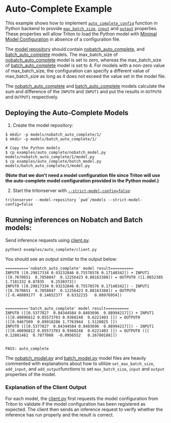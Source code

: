 <!--
# Copyright 2022, NVIDIA CORPORATION & AFFILIATES. All rights reserved.
#
# Redistribution and use in source and binary forms, with or without
# modification, are permitted provided that the following conditions
# are met:
#  * Redistributions of source code must retain the above copyright
#    notice, this list of conditions and the following disclaimer.
#  * Redistributions in binary form must reproduce the above copyright
#    notice, this list of conditions and the following disclaimer in the
#    documentation and/or other materials provided with the distribution.
#  * Neither the name of NVIDIA CORPORATION nor the names of its
#    contributors may be used to endorse or promote products derived
#    from this software without specific prior written permission.
#
# THIS SOFTWARE IS PROVIDED BY THE COPYRIGHT HOLDERS ``AS IS'' AND ANY
# EXPRESS OR IMPLIED WARRANTIES, INCLUDING, BUT NOT LIMITED TO, THE
# IMPLIED WARRANTIES OF MERCHANTABILITY AND FITNESS FOR A PARTICULAR
# PURPOSE ARE DISCLAIMED.  IN NO EVENT SHALL THE COPYRIGHT OWNER OR
# CONTRIBUTORS BE LIABLE FOR ANY DIRECT, INDIRECT, INCIDENTAL, SPECIAL,
# EXEMPLARY, OR CONSEQUENTIAL DAMAGES (INCLUDING, BUT NOT LIMITED TO,
# PROCUREMENT OF SUBSTITUTE GOODS OR SERVICES; LOSS OF USE, DATA, OR
# PROFITS; OR BUSINESS INTERRUPTION) HOWEVER CAUSED AND ON ANY THEORY
# OF LIABILITY, WHETHER IN CONTRACT, STRICT LIABILITY, OR TORT
# (INCLUDING NEGLIGENCE OR OTHERWISE) ARISING IN ANY WAY OUT OF THE USE
# OF THIS SOFTWARE, EVEN IF ADVISED OF THE POSSIBILITY OF SUCH DAMAGE.
-->

# Auto-Complete Example

This example shows how to implement
[`auto_complete_config`](https://github.com/triton-inference-server/python_backend/#auto_complete_config)
function in Python backend to provide
[`max_batch_size`](https://github.com/triton-inference-server/server/blob/main/docs/model_configuration.md#maximum-batch-size),
[`input`](https://github.com/triton-inference-server/server/blob/main/docs/model_configuration.md#inputs-and-outputs)
and [`output`](https://github.com/triton-inference-server/server/blob/main/docs/model_configuration.md#inputs-and-outputs)
properties. These properties will allow Triton to load the Python model with
[Minimal Model Configuration](https://github.com/triton-inference-server/server/blob/main/docs/model_configuration.md#minimal-model-configuration)
in absence of a configuration file.

The
[model repository](https://github.com/triton-inference-server/server/blob/main/docs/model_repository.md)
should contain [nobatch_auto_complete](./nobatch_model.py), and
[batch_auto_complete](./batch_model.py) models.
The max_batch_size of [nobatch_auto_complete](./nobatch_model.py) model is set
to zero, whereas the max_batch_size of [batch_auto_complete](./batch_model.py)
model is set to 4. For models with a non-zero value of max_batch_size, the
configuration can specify a different value of max_batch_size as long as it
does not exceed the value set in the model file.

The
[nobatch_auto_complete](./nobatch_model.py) and
[batch_auto_complete](./batch_model.py) models calculate the sum and difference
of the `INPUT0` and `INPUT1` and put the results in `OUTPUT0` and `OUTPUT1`
respectively.

## Deploying the Auto-Complete Models

1. Create the model repository:

```console
$ mkdir -p models/nobatch_auto_complete/1/
$ mkdir -p models/batch_auto_complete/1/

# Copy the Python models
$ cp examples/auto_complete/nobatch_model.py models/nobatch_auto_complete/1/model.py
$ cp examples/auto_complete/batch_model.py models/batch_auto_complete/1/model.py
```
**(Note that we don't need a model configuration file since Triton will use the
auto-complete model configuration provided in the Python model.)**

2. Start the tritonserver with 
[`--strict-model-config=false`](https://github.com/triton-inference-server/server/blob/main/docs/model_configuration.md#auto-generated-model-configuration):

```
tritonserver --model-repository `pwd`/models --strict-model-config=false
```

## Running inferences on Nobatch and Batch models:

Send inference requests using [client.py](./client.py).

```
python3 examples/auto_complete/client.py
```

You should see an output similar to the output below:

```
=========='nobatch_auto_complete' model result==========
INPUT0 ([0.29817334 0.93232846 0.75578576 0.17140342]) + INPUT1 ([0.7670651  0.7858047  0.12256423 0.08163388]) = OUTPUT0 ([1.0652385 1.7181332 0.87835   0.2530373])
INPUT0 ([0.29817334 0.93232846 0.75578576 0.17140342]) - INPUT1 ([0.7670651  0.7858047  0.12256423 0.08163388]) = OUTPUT0 ([-0.46889177  0.14652377  0.6332215   0.08976954])


=========='batch_auto_complete' model result==========
INPUT0 ([[0.5377827  0.84344584 0.8403696  0.88994217]]) + INPUT1 ([[0.40896812 0.05573703 0.9360248  0.6221403 ]]) = OUTPUT0 ([[0.9467509  0.89918286 1.7763944  1.5120825 ]])
INPUT0 ([[0.5377827  0.84344584 0.8403696  0.88994217]]) - INPUT1 ([[0.40896812 0.05573703 0.9360248  0.6221403 ]]) = OUTPUT0 ([[ 0.12881461  0.7877088  -0.0956552   0.26780188]])


PASS: auto_complete

```

The [nobatch_model.py](./nobatch_model.py) and [batch_model.py](./batch_model.py)
model files are heavily commented with explanations about how to utilize
`set_max_batch_size`, `add_input`, and `add_output`functions to set
`max_batch_size`, `input` and `output` properties of the model.

### Explanation of the Client Output

For each model, the [client.py](./client.py) first requests the model
configuration from Triton to validate if the model configuration has been
registered as expected. The client then sends an inference request to verify
whether the inference has run properly and the result is correct.

